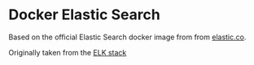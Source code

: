 # Docker Elastic Search

Based on the official Elastic Search docker image from from [elastic.co](https://www.docker.elastic.co/).

Originally taken from the [ELK stack](https://github.com/deviantony/docker-elk)
